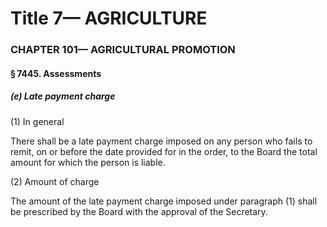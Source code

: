
# Title 7— AGRICULTURE
### CHAPTER 101— AGRICULTURAL PROMOTION
#### § 7445. Assessments
##### (e) Late payment charge

(1) In general

There shall be a late payment charge imposed on any person who fails to remit, on or before the date provided for in the order, to the Board the total amount for which the person is liable.

(2) Amount of charge

The amount of the late payment charge imposed under paragraph (1) shall be prescribed by the Board with the approval of the Secretary.
